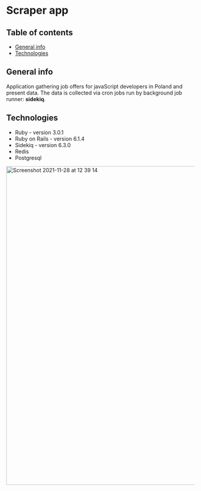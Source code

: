 # Scraper app

## Table of contents
* [General info](#general-info)
* [Technologies](#technologies)

## General info
Application gathering job offers for javaScript developers in Poland and present data. The data is collected via cron jobs run by background job runner: **sidekiq**.


## Technologies
* Ruby - version 3.0.1
* Ruby on Rails - version 6.1.4
* Sidekiq - version 6.3.0
* Redis
* Postgresql

<img width="853" alt="Screenshot 2021-11-28 at 12 39 14" src="https://user-images.githubusercontent.com/48183320/143766337-9b408107-8052-4ad5-982a-3a7c3ece6b55.png">
